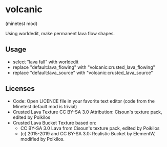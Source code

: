 # volcanic
(minetest mod)

Using worldedit, make permanent lava flow shapes.

## Usage
* select "lava fall" with worldedit
* replace "default:lava_flowing" with "volcanic:crusted_lava_flowing"
* replace "default:lava_source" with "volcanic:crusted_lava_source"

## Licenses

* Code: Open LICENCE file in your favorite text editor
  (code from the Minetest default mod is trivial)
* Crusted Lava Texture
  CC BY-SA 3.0
  Attribution: Cisoun's texture pack, edited by Poikilos
* Crusted Lava Bucket Texture
  based on:
  - CC BY-SA 3.0 Lava from Cisoun's texture pack, edited by Poikilos
  - (c) 2015-2019 and CC BY-SA 3.0: Realistic Bucket by ElementW, modified by Poikilos.

